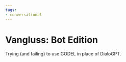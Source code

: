 ```yaml
---
tags:
- conversational
---
```


# Vangluss: Bot Edition

Trying (and failing) to use GODEL in place of DialoGPT.
